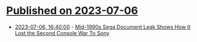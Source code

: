 # [Published on 2023-07-06](index.md)

* [2023-07-06, 16:40:00](https://games.slashdot.org/story/23/07/06/1334229/mid-1990s-sega-document-leak-shows-how-it-lost-the-second-console-war-to-sony?utm_source=rss1.0mainlinkanon&utm_medium=feed) - [Mid-1990s Sega Document Leak Shows How It Lost the Second Console War To Sony](https://games.slashdot.org/story/23/07/06/1334229/mid-1990s-sega-document-leak-shows-how-it-lost-the-second-console-war-to-sony?utm_source=rss1.0mainlinkanon&utm_medium=feed)
